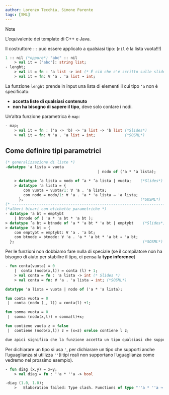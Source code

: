 ```yaml
---
author: Lorenzo Tecchia, Simone Parente
tags: [SML]
---
```

>[!note]
> L’equivalente dei template di C++ e Java.

Il costruttore `::` può essere applicato a qualsiasi tipo: (`nil` è la lista vuota!!!)

```sml
1 :: nil (*oppure*) "abc" :: nil
	> val it = ["abc"]: string list;
- lenght;
	> val it = fn : 'a list -> int (* È ciò che c'è scritto sulle slide *)
	> val it = fn: ∀ 'a . 'a list → int;
```

La funzione `lenght` prende in input una lista di elementi il cui tipo `‘a` non è specificato:

- **accetta liste di qualsiasi contenuto**
- **non ha bisogno di sapere il tipo**, deve solo contare i nodi.

Un’altra funzione parametrica è `map`:

```sml
- map;
	> val it = fn : ('a -> 'b) -> 'a list -> 'b list (*Slides*)
	> val it = fn: ∀ 'a . 'a list → int;             (*SOSML*)
```

## Come definire tipi parametrici
```sml
(* generalizzazione di liste *)
-datatype 'a lista = vuota 
										 | nodo of ('a * 'a lista);

	> datatype ‘a lista = nodo of ‘a * ‘a lista | vuota;    (*Slides*)
	> datatype 'a lista = {
	    con vuota = vuota/1: ∀ 'a . 'a lista;
	    con nodo = nodo/1: ∀ 'a . 'a * 'a lista → 'a lista;
	  };                                                    (*SOSML*)
(* ------------------------------------------------------------------------------*)
(*alberi binari con etichette parametriche *)
- datatype 'a bt = emptybt 
	| btnode of ( 'a * 'a bt * 'a bt );
> datatype ’a bt = btnode of 'a * 'a bt * 'a bt | emptybt    (*Slides*)
> datatype 'a bt = {
    con emptybt = emptybt: ∀ 'a . 'a bt;
    con btnode = btnode: ∀ 'a . 'a * 'a bt * 'a bt → 'a bt;
  };                                                         (*SOSML*)
```

Per le funzioni non dobbiamo fare nulla di speciale (se il compilatore non ha bisogno di aiuto per stabilire il tipo, ci pensa la **type inference**)

```sml
- fun conta(vuota) = 0
	|  conta (nodo(x,l)) = conta (l) + 1;
	> val conta = fn : 'a lista -> int (* Slides *)
	> val conta = fn: ∀ 'a . 'a lista → int; (*SOSML*)

```

```sml
datatype 'a lista = vuota | nodo of ('a * 'a lista);

fun conta vuota = 0
 |  conta (nodo (_, l)) = conta(l) +1;

fun somma vuota = 0
 |  somma (nodo(x,l)) = somma(l)+x;

fun contiene vuota z = false
 |  contiene (nodo(x,l)) z = (x=z) orelse contiene l z;

due apici significa che la funzione accetta un tipo qualsiasi che supporti l'uguaglianza

```

Per dichiarare un tipo si usa `'`, per dichiarare un tipo che supporti anche l’uguaglianza si utilizza `''`(i tipi reali non supportano l’uguaglianza come vedremo nel prossimo esempio).

```sml
- fun diag (x,y) = x=y;
	> val diag = fn : ''a * ''a -> bool

-diag (1.0, 1.0);
	>	Elaboration failed: Type clash. Functions of type "''a * ''a → bool" cannot take an argument of type "real * real": Type "real" does not admit equality.
```